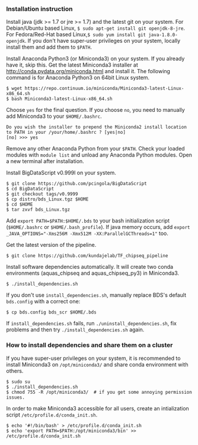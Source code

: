 ### Installation instruction

Install java (jdk >= 1.7 or jre >= 1.7) and the latest git on your system. For Debian/Ubuntu based Linux, `$ sudo apt-get install git openjdk-8-jre`. For Fedora/Red-Hat based Linux,`$ sudo yum install git java-1.8.0-openjdk`. If you don't have super-user privileges on your system, locally install them and add them to `$PATH`.

Install Anaconda Python3 (or Miniconda3) on your system. If you already have it, skip this. Get the latest Miniconda3 installer at <a href="http://conda.pydata.org/miniconda.html" target=_blank>http://conda.pydata.org/miniconda.html</a> and install it. The following command is for Anaconda Python3 on 64bit Linux system.
```
$ wget https://repo.continuum.io/miniconda/Miniconda3-latest-Linux-x86_64.sh
$ bash Miniconda3-latest-Linux-x86_64.sh
```
Choose `yes` for the final question. If you choose `no`, you need to manually add Miniconda3 to your `$HOME/.bashrc`.
```
Do you wish the installer to prepend the Miniconda2 install location
to PATH in your /your/home/.bashrc ? [yes|no]
[no] >>> yes
```
Remove any other Anaconda Python from your `$PATH`. Check your loaded modules with `module list` and unload any Anaconda Python modules. Open a new terminal after installation.

Install BigDataScript v0.999l on your system.
```
$ git clone https://github.com/pcingola/BigDataScript
$ cd BigDataScript
$ git checkout tags/v0.9999
$ cp distro/bds_Linux.tgz $HOME
$ cd $HOME
$ tar zxvf bds_Linux.tgz
```
Add `export PATH=$PATH:$HOME/.bds` to your bash initialization script (`$HOME/.bashrc` or `$HOME/.bash_profile`). If java memory occurs, add `export _JAVA_OPTIONS="-Xms256M -Xmx512M -XX:ParallelGCThreads=1"` too.

Get the latest version of the pipeline.
```
$ git clone https://github.com/kundajelab/TF_chipseq_pipeline
```
Install software dependencies automatically. It will create two conda environments (aquas_chipseq and aquas_chipseq_py3) in Miniconda3.
```
$ ./install_dependencies.sh
```
If you don't use `install_dependencies.sh`, manually replace BDS's default `bds.config` with a correct one:
```
$ cp bds.config bds_scr $HOME/.bds
```
If `install_dependencies.sh` fails, run `./uninstall_dependencies.sh`, fix problems and then try `./install_dependencies.sh` again.


### How to install dependencies and share them on a cluster

If you have super-user privileges on your system, it is recommended to install Miniconda3 on `/opt/miniconda3/` and share conda environment with others.
```
$ sudo su
$ ./install_dependencies.sh
$ chmod 755 -R /opt/miniconda3/  # if you get some annoying permission issues.
```
In order to make Miniconda3 accessible for all users, create an intialization script `/etc/profile.d/conda_init.sh`.
```
$ echo '#!/bin/bash' > /etc/profile.d/conda_init.sh
$ echo 'export PATH=$PATH:/opt/miniconda3/bin' >> /etc/profile.d/conda_init.sh
```
